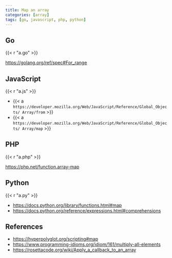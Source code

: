 ```yaml
---
title: Map an array
categories: [array]
tags: [go, javascript, php, python]
---
```


## Go

{{< r "a.go" >}}

<https://golang.org/ref/spec#For_range>

## JavaScript

{{< r "a.js" >}}

- {{< a `https://developer.mozilla.org/Web/JavaScript/Reference/Global_Objects/
   Array/from` >}}
- {{< a `https://developer.mozilla.org/Web/JavaScript/Reference/Global_Objects/
   Array/map` >}}

## PHP

{{< r "a.php" >}}

<https://php.net/function.array-map>

## Python

{{< r "a.py" >}}

- <https://docs.python.org/library/functions.html#map>
- <https://docs.python.org/reference/expressions.html#comprehensions>

## References

- <https://hyperpolyglot.org/scripting#map>
- <https://www.programming-idioms.org/idiom/161/multiply-all-elements>
- <https://rosettacode.org/wiki/Apply_a_callback_to_an_array>

